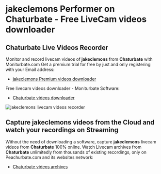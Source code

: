 # jakeclemons Performer on Chaturbate - Free LiveCam videos downloader

## Chaturbate Live Videos Recorder

Monitor and record livecam videos of **jakeclemons** from **Chaturbate** with Moniturbate.com
Get a premium trial for free by just and only registering with your Email address:
* [jakeclemons Premium videos downloader](https://moniturbate.com/request-demo-licence-key.html)

Free livecam videos downloader - Moniturbate Software:
* [Chaturbate videos downloader](https://moniturbate.com/moniturbate-download-software.html)

![jakeclemons livecam videos recorder](https://peachurnet.com/templates/moniturbate-software.png)


## Capture jakeclemons videos from the Cloud and watch your recordings on Streaming

Without the need of downloading a software, capture **jakeclemons** livecam videos from **Chaturbate** 100% online.
Watch Livecam archives from **Chaturbate** unlimitedly from thousands of existing recordings, only on Peachurbate.com and its websites network:
* [Chaturbate videos archives](https://peachurnet.com/)